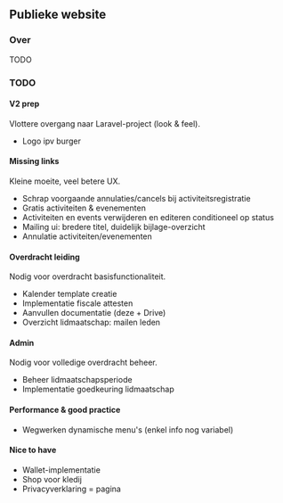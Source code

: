 ## Publieke website
### Over
TODO
### TODO
#### V2 prep
Vlottere overgang naar Laravel-project (look & feel).
- Logo ipv burger

#### Missing links
Kleine moeite, veel betere UX.
- Schrap voorgaande annulaties/cancels bij activiteitsregistratie
- Gratis activiteiten & evenementen
- Activiteiten en events verwijderen en editeren conditioneel op status
- Mailing ui: bredere titel, duidelijk bijlage-overzicht
- Annulatie activiteiten/evenementen

#### Overdracht leiding
Nodig voor overdracht basisfunctionaliteit.
- Kalender template creatie
- Implementatie fiscale attesten
- Aanvullen documentatie (deze + Drive)
- Overzicht lidmaatschap: mailen leden

#### Admin
Nodig voor volledige overdracht beheer.
- Beheer lidmaatschapsperiode
- Implementatie goedkeuring lidmaatschap

#### Performance & good practice
- Wegwerken dynamische menu's (enkel info nog variabel)

#### Nice to have
- Wallet-implementatie
- Shop voor kledij
- Privacyverklaring = pagina

